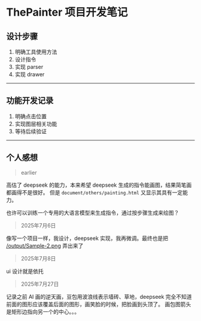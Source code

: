 # ThePainter 项目开发笔记

## 设计步骤

1. 明确工具使用方法
2. 设计指令
3. 实现 parser
4. 实现 drawer

---

## 功能开发记录

1. 明确点击位置
2. 实现图层相关功能
3. 等待后续验证

---

## 个人感想

> earlier

高估了 deepseek 的能力，本来希望 deepseek 生成的指令能画图，结果简笔画都画得不是很好。
但是 `document/others/painting.html` 又显示其具有一定能力。

也许可以训练一个专用的大语言模型来生成指令，通过按步骤生成来绘图？

> 2025年7月6日

像写一个项目一样，我设计，deepseek 实现，我再微调。最终也是把 [/output/Sample-2.png](/src/main/resources/output/Sample-2.png) 弄出来了

> 2025年7月8日

ui 设计就是依托

> 2025年7月27日

记录之前 AI 画的逆天画，豆包用波浪线表示墙砖、草地，deepseek 完全不知道前面的图形应该覆盖后面的图形，画笑脸的时候，把脸画到头顶了。
画包图箭头是矩形边指向另一个的中心。。。